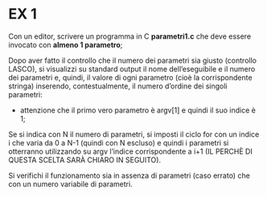 # EX 1
Con un editor, scrivere un programma in C **parametri1.c** che deve essere invocato con **almeno 1 parametro**; 

Dopo aver fatto il controllo che il numero dei parametri sia giusto (controllo LASCO), si visualizzi su standard output il nome
dell’eseguibile e il numero dei parametri e, quindi, il valore di ogni parametro (cioè la corrispondente stringa)
inserendo, contestualmente, il numero d’ordine dei singoli parametri: 
- attenzione che il primo vero parametro è argv[1] e quindi il suo indice è 1; 

Se si indica con N il numero di parametri, si imposti il ciclo for con un indice i che varia da 0 a N-1 (quindi con N escluso) e quindi i parametri si otterranno utilizzando su argv l’indice corrispondente a i+1 (IL PERCHÈ DI QUESTA SCELTA SARÀ CHIARO IN SEGUITO). 

Si verifichi il funzionamento sia in assenza di parametri (caso errato) che con un numero variabile di parametri.